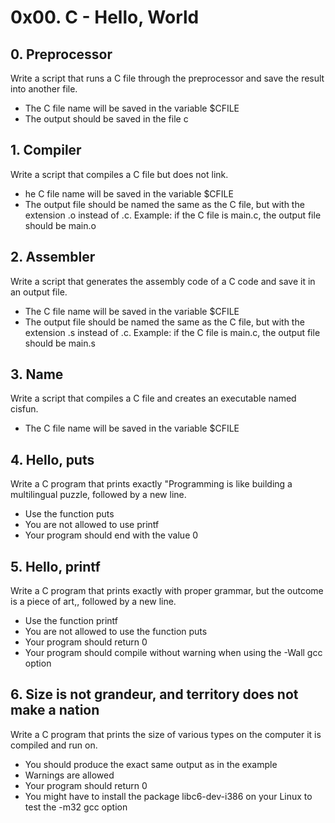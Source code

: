# 0x00. C - Hello, World



## 0. Preprocessor

Write a script that runs a C file through the preprocessor and save the result into another file.

- The C file name will be saved in the variable $CFILE
- The output should be saved in the file c


## 1. Compiler
Write a script that compiles a C file but does not link.

- he C file name will be saved in the variable $CFILE
- The output file should be named the same as the C file, but with the extension .o instead of .c.
Example: if the C file is main.c, the output file should be main.o

## 2. Assembler

Write a script that generates the assembly code of a C code and save it in an output file.

- The C file name will be saved in the variable $CFILE
- The output file should be named the same as the C file, but with the extension .s instead of .c.
Example: if the C file is main.c, the output file should be main.s

## 3. Name

Write a script that compiles a C file and creates an executable named cisfun.
- The C file name will be saved in the variable $CFILE

## 4. Hello, puts
Write a C program that prints exactly "Programming is like building a multilingual puzzle, followed by a new line.

- Use the function puts
- You are not allowed to use printf
- Your program should end with the value 0

## 5. Hello, printf
Write a C program that prints exactly with proper grammar, but the outcome is a piece of art,, followed by a new line.

- Use the function printf
- You are not allowed to use the function puts
- Your program should return 0
- Your program should compile without warning when using the -Wall gcc option

## 6. Size is not grandeur, and territory does not make a nation

Write a C program that prints the size of various types on the computer it is compiled and run on.

- You should produce the exact same output as in the example
- Warnings are allowed
- Your program should return 0
- You might have to install the package libc6-dev-i386 on your Linux to test the -m32 gcc option
